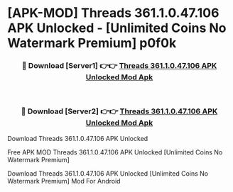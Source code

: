 # [APK-MOD] Threads 361.1.0.47.106 APK Unlocked - [Unlimited Coins No Watermark Premium] p0f0k



<div align="center">
<h3>🔴 Download [Server1] 👉👉 <a href="https://momento.my/?title=Threads_361.1.0.47.106_APK_Unlocked">Threads 361.1.0.47.106 APK Unlocked Mod Apk</a></h3><br>

<h3>🔴 Download [Server2] 👉👉 <a href="https://momento.my/?title=Threads_361.1.0.47.106_APK_Unlocked">Threads 361.1.0.47.106 APK Unlocked Mod Apk</a></h3>
</div>



Download Threads 361.1.0.47.106 APK Unlocked 

Free APK MOD Threads 361.1.0.47.106 APK Unlocked [Unlimited Coins No Watermark Premium]

Download Threads 361.1.0.47.106 APK Unlocked [Unlimited Coins No Watermark Premium] Mod For Android
